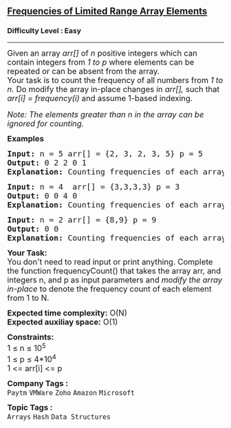 <h2><a href="https://www.geeksforgeeks.org/problems/frequency-of-array-elements-1587115620/0">Frequencies of Limited Range Array Elements</a></h2><h3>Difficulty Level : Easy</h3><hr><div class="problems_problem_content__Xm_eO"><p><span style="font-size: 18px;">Given an array <em>arr[]</em> of <em>n</em> positive integers which can contain integers from <em>1 to p</em> where elements can be repeated or can be absent from the array. <br>Your task is to count the frequency of all numbers from <em>1 to n.</em> Do modify the array in-place changes in <em>arr[],</em> such that <em>arr[i] = frequency(i)</em> and assume 1-based indexing.<br></span><br><em><span style="font-size: 18px;">Note: The elements greater than n in the array can be ignored for counting.&nbsp;</span></em></p>
<p><span style="font-size: 18px;"><strong>Examples</strong></span></p>
<pre><span style="font-size: 18px;"><strong>Input: </strong>n = 5 arr[] = {2, 3, 2, 3, 5} p = 5
<strong>Output: </strong>0 2 2 0 1<strong>
Explanation: </strong>Counting frequencies of each array element We have: 1 occurring 0 times. 2 occurring 2 times. 3 occurring 2 times. 4 occurring 0 times. 5 occurring 1 time.</span></pre>
<pre><span style="font-size: 18px;"><strong>Input: </strong>n = 4  arr[] = {3,3,3,3} p = 3
<strong>Output: </strong>0 0 4 0<strong>
Explanation: </strong>Counting frequencies of each array element We have: 1 occurring 0 times. 2 occurring 0 times. 3 occurring 4 times. 4 occurring 0 times.</span></pre>
<pre><span style="font-size: 18px;"><strong>Input: </strong>n = 2 arr[] = {8,9} p = 9
<strong>Output: </strong>0 0<strong>
Explanation: </strong>Counting frequencies of each array element We have: 1 occurring 0 times. 2 occurring 0 times. Since here P=9, but there are no 9th Index present so can't count the value.
</span></pre>
<p><span style="font-size: 18px;"><strong>Your Task:</strong><br>You don't need to read input or print anything.&nbsp;</span><span style="font-size: 18px;">Complete the function frequencyCount() that takes the array arr, and integers n, and p as input parameters and <em>modify the&nbsp;array in-place</em> to denote the frequency count of each element from 1 to N.</span></p>
<p><span style="font-size: 18px;"><strong>Expected time complexity:</strong> O(N)<br><strong>Expected auxiliay space:</strong> O(1)<br></span></p>
<p><span style="font-size: 18px;"><strong>Constraints:</strong><br>1 ≤ n ≤ 10<sup>5</sup><br>1 ≤ p ≤ 4*10<sup>4</sup><sup>&nbsp;</sup><br>1 &lt;= arr[i] &lt;= p</span></p></div><p><span style=font-size:18px><strong>Company Tags : </strong><br><code>Paytm</code>&nbsp;<code>VMWare</code>&nbsp;<code>Zoho</code>&nbsp;<code>Amazon</code>&nbsp;<code>Microsoft</code>&nbsp;<br><p><span style=font-size:18px><strong>Topic Tags : </strong><br><code>Arrays</code>&nbsp;<code>Hash</code>&nbsp;<code>Data Structures</code>&nbsp;